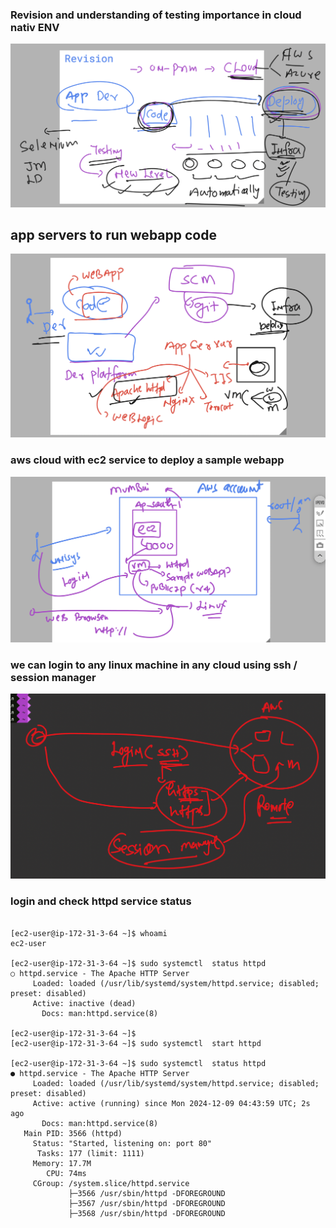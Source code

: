 ### Revision and understanding of testing importance in cloud nativ ENV

<img src="rev1.png">

## app servers to run webapp code 

<img src="rev2.png">

### aws cloud with ec2 service to deploy a sample webapp 

<img src="webapp1.png">

### we can login to any linux machine in any cloud using ssh / session manager

<img src="ssh1.png">

### login and check httpd service status 

```

[ec2-user@ip-172-31-3-64 ~]$ whoami
ec2-user

[ec2-user@ip-172-31-3-64 ~]$ sudo systemctl  status httpd
○ httpd.service - The Apache HTTP Server
     Loaded: loaded (/usr/lib/systemd/system/httpd.service; disabled; preset: disabled)
     Active: inactive (dead)
       Docs: man:httpd.service(8)

[ec2-user@ip-172-31-3-64 ~]$ 
[ec2-user@ip-172-31-3-64 ~]$ sudo systemctl  start httpd

[ec2-user@ip-172-31-3-64 ~]$ sudo systemctl  status httpd
● httpd.service - The Apache HTTP Server
     Loaded: loaded (/usr/lib/systemd/system/httpd.service; disabled; preset: disabled)
     Active: active (running) since Mon 2024-12-09 04:43:59 UTC; 2s ago
       Docs: man:httpd.service(8)
   Main PID: 3566 (httpd)
     Status: "Started, listening on: port 80"
      Tasks: 177 (limit: 1111)
     Memory: 17.7M
        CPU: 74ms
     CGroup: /system.slice/httpd.service
             ├─3566 /usr/sbin/httpd -DFOREGROUND
             ├─3567 /usr/sbin/httpd -DFOREGROUND
             ├─3568 /usr/sbin/httpd -DFOREGROUND

```